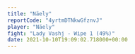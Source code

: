 ```yaml
---
title: "Näely"
reportCode: "4yrtmDTNkwGfznvJ"
player: "Näely"
fight: "Lady Vashj - Wipe 1 (49%)"
date: 2021-10-10T19:09:02.718000+00:00
---
```

